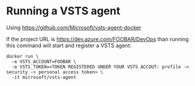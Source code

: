 # Running a VSTS agent
Using https://github.com/Microsoft/vsts-agent-docker

If the project URL is https://dev.azure.com/FOOBAR/DevOps
than running this command will start and register a VSTS agent:
```
docker run \
  -e VSTS_ACCOUNT=FOOBAR \
  -e VSTS_TOKEN=<TOKEN REGISTERED UNDER YOUR VSTS ACCOUT: profile -> security -> personal access token> \
  -it microsoft/vsts-agent
```
